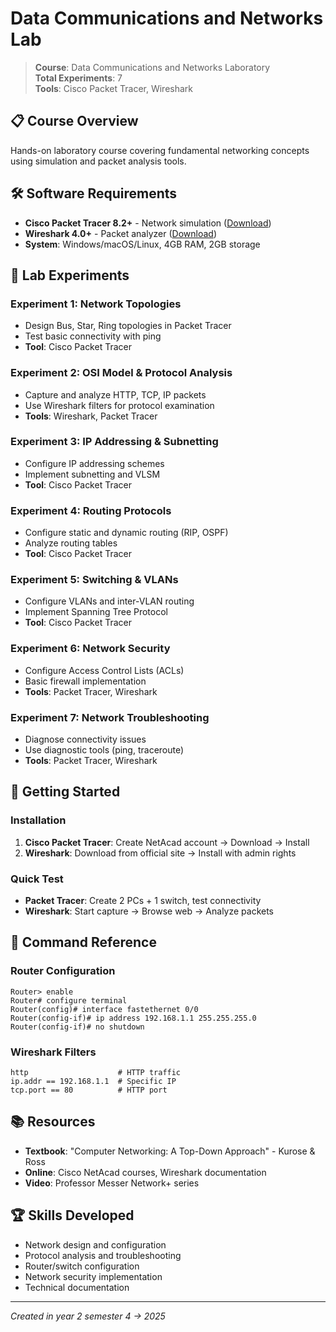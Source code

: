 # Data Communications and Networks Lab

> **Course**: Data Communications and Networks Laboratory  
> **Total Experiments**: 7  
> **Tools**: Cisco Packet Tracer, Wireshark

## 📋 Course Overview

Hands-on laboratory course covering fundamental networking concepts using simulation and packet analysis tools.

## 🛠️ Software Requirements

- **Cisco Packet Tracer 8.2+** - Network simulation ([Download](https://www.netacad.com/courses/packet-tracer))
- **Wireshark 4.0+** - Packet analyzer ([Download](https://www.wireshark.org/))
- **System**: Windows/macOS/Linux, 4GB RAM, 2GB storage

## 🧪 Lab Experiments

### Experiment 1: Network Topologies
- Design Bus, Star, Ring topologies in Packet Tracer
- Test basic connectivity with ping
- **Tool**: Cisco Packet Tracer

### Experiment 2: OSI Model & Protocol Analysis
- Capture and analyze HTTP, TCP, IP packets
- Use Wireshark filters for protocol examination
- **Tools**: Wireshark, Packet Tracer

### Experiment 3: IP Addressing & Subnetting
- Configure IP addressing schemes
- Implement subnetting and VLSM
- **Tool**: Cisco Packet Tracer

### Experiment 4: Routing Protocols
- Configure static and dynamic routing (RIP, OSPF)
- Analyze routing tables
- **Tool**: Cisco Packet Tracer

### Experiment 5: Switching & VLANs
- Configure VLANs and inter-VLAN routing
- Implement Spanning Tree Protocol
- **Tool**: Cisco Packet Tracer

### Experiment 6: Network Security
- Configure Access Control Lists (ACLs)
- Basic firewall implementation
- **Tools**: Packet Tracer, Wireshark

### Experiment 7: Network Troubleshooting
- Diagnose connectivity issues
- Use diagnostic tools (ping, traceroute)
- **Tools**: Packet Tracer, Wireshark

## 🚀 Getting Started

### Installation
1. **Cisco Packet Tracer**: Create NetAcad account → Download → Install
2. **Wireshark**: Download from official site → Install with admin rights

### Quick Test
- **Packet Tracer**: Create 2 PCs + 1 switch, test connectivity
- **Wireshark**: Start capture → Browse web → Analyze packets

## 🔧 Command Reference

### Router Configuration
```cisco
Router> enable
Router# configure terminal
Router(config)# interface fastethernet 0/0
Router(config-if)# ip address 192.168.1.1 255.255.255.0
Router(config-if)# no shutdown
```

### Wireshark Filters
```
http                    # HTTP traffic
ip.addr == 192.168.1.1  # Specific IP
tcp.port == 80          # HTTP port
```

## 📚 Resources

- **Textbook**: "Computer Networking: A Top-Down Approach" - Kurose & Ross
- **Online**: Cisco NetAcad courses, Wireshark documentation
- **Video**: Professor Messer Network+ series

## 🏆 Skills Developed

- Network design and configuration
- Protocol analysis and troubleshooting
- Router/switch configuration
- Network security implementation
- Technical documentation

---

*Created in year 2 semester 4 -> 2025*
